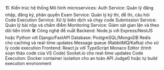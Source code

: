 🏗️ Kiến trúc hệ thống
Mô hình microservices:
Auth Service: Quản lý đăng nhập, đăng ký, phân quyền
Exam Service: Quản lý kỳ thi, đề thi, câu hỏi
Code Execution Service: Xử lý biên dịch và chạy code
Submission Service: Quản lý bài nộp và chấm điểm
Monitoring Service: Giám sát gian lận và theo dõi tiến trình
🛠️ Công nghệ đề xuất
Backend:
Node.js với Express/NestJS hoặc Python với Django/FastAPI
Database: PostgreSQL/MongoDB
Redis cho caching và real-time updates
Message queue (RabbitMQ/Kafka) cho xử lý code execution
Frontend:
React.js với TypeScript
Monaco Editor (trình soạn thảo code của VS Code)
Socket.io cho real-time updates
Code Execution:
Docker container isolation cho an toàn
API Judge0 hoặc tự build execution environment
